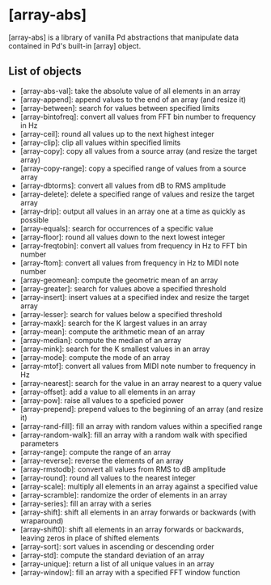 # [array-abs]

[array-abs] is a library of vanilla Pd abstractions that manipulate data contained in Pd's built-in [array] object.

## List of objects

* [array-abs-val]: take the absolute value of all elements in an array
* [array-append]: append values to the end of an array (and resize it)
* [array-between]: search for values between specified limits
* [array-bintofreq]: convert all values from FFT bin number to frequency in Hz
* [array-ceil]: round all values up to the next highest integer
* [array-clip]: clip all values within specified limits
* [array-copy]: copy all values from a source array (and resize the target array)
* [array-copy-range]: copy a specified range of values from a source array
* [array-dbtorms]: convert all values from dB to RMS amplitude
* [array-delete]: delete a specified range of values and resize the target array
* [array-drip]: output all values in an array one at a time as quickly as possible
* [array-equals]: search for occurrences of a specific value
* [array-floor]: round all values down to the next lowest integer
* [array-freqtobin]: convert all values from frequency in Hz to FFT bin number
* [array-ftom]: convert all values from frequency in Hz to MIDI note number
* [array-geomean]: compute the geometric mean of an array
* [array-greater]: search for values above a specified threshold
* [array-insert]: insert values at a specified index and resize the target array
* [array-lesser]: search for values below a specified threshold
* [array-maxk]: search for the K largest values in an array
* [array-mean]: compute the arithmetic mean of an array
* [array-median]: compute the median of an array
* [array-mink]: search for the K smallest values in an array
* [array-mode]: compute the mode of an array
* [array-mtof]: convert all values from MIDI note number to frequency in Hz
* [array-nearest]: search for the value in an array nearest to a query value
* [array-offset]: add a value to all elements in an array
* [array-pow]: raise all values to a speficied power
* [array-prepend]: prepend values to the beginning of an array (and resize it)
* [array-rand-fill]: fill an array with random values within a specified range
* [array-random-walk]: fill an array with a random walk with specified parameters
* [array-range]: compute the range of an array
* [array-reverse]: reverse the elements of an array
* [array-rmstodb]: convert all values from RMS to dB amplitude
* [array-round]: round all values to the nearest integer
* [array-scale]: multiply all elements in an array against a specified value
* [array-scramble]: randomize the order of elements in an array
* [array-series]: fill an array with a series
* [array-shift]: shift all elements in an array forwards or backwards (with wraparound)
* [array-shift0]: shift all elements in an array forwards or backwards, leaving zeros in place of shifted elements
* [array-sort]: sort values in ascending or descending order
* [array-std]: compute the standard deviation of an array
* [array-unique]: return a list of all unique values in an array
* [array-window]: fill an array with a specified FFT window function
